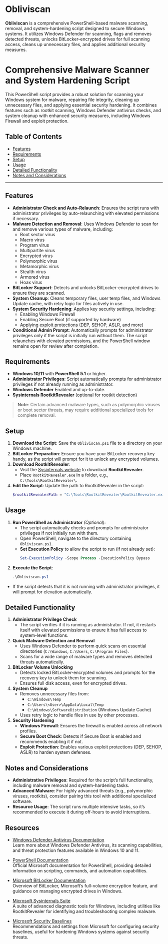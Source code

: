 # Obliviscan
**Obliviscan** is a comprehensive PowerShell-based malware scanning, removal, and system-hardening script designed to secure Windows systems. It utilizes Windows Defender for scanning, flags and removes detected threats, unlocks BitLocker-encrypted drives for full scanning access, cleans up unnecessary files, and applies additional security measures.

# Comprehensive Malware Scanner and System Hardening Script
This PowerShell script provides a robust solution for scanning your Windows system for malware, repairing file integrity, cleaning up unnecessary files, and applying essential security hardening. It combines features such as rootkit scanning, Windows Defender antivirus checks, and system cleanup with enhanced security measures, including Windows Firewall and exploit protection.

## Table of Contents
- [Features](#features)
- [Requirements](#requirements)
- [Setup](#setup)
- [Usage](#usage)
- [Detailed Functionality](#detailed-functionality)
- [Notes and Considerations](#notes-and-considerations)

---

## Features
- **Administrator Check and Auto-Relaunch**: Ensures the script runs with administrator privileges by auto-relaunching with elevated permissions if necessary.
- **Malware Detection and Removal**: Uses Windows Defender to scan for and remove various types of malware, including:
  - Boot sector virus
  - Macro virus
  - Program virus
  - Multipartite virus
  - Encrypted virus
  - Polymorphic virus
  - Metamorphic virus
  - Stealth virus
  - Armored virus
  - Hoax virus
- **BitLocker Support**: Detects and unlocks BitLocker-encrypted drives to ensure they are scanned.
- **System Cleanup**: Cleans temporary files, user temp files, and Windows Update cache, with retry logic for files actively in use.
- **System Security Hardening**: Applies key security settings, including:
  - Enabling Windows Firewall
  - Enabling Secure Boot (if supported by hardware)
  - Applying exploit protections (DEP, SEHOP, ASLR, and more)
- **Conditional Admin Prompt**: Automatically prompts for administrator privileges only if the script is initially run without them. The script relaunches with elevated permissions, and the PowerShell window remains open for review after completion.

## Requirements
- **Windows 10/11** with **PowerShell 5.1** or higher.
- **Administrator Privileges**: Script automatically prompts for administrator privileges if not already running as administrator.
- **Windows Defender** Enabled and up-to-date.
- **Sysinternals RootkitRevealer** (optional for rootkit detection)

> **Note**: Certain advanced malware types, such as polymorphic viruses or boot sector threats, may require additional specialized tools for complete removal.

## Setup
1. **Download the Script**: Save the `Obliviscan.ps1` file to a directory on your Windows machine.
2. **BitLocker Preparation**: Ensure you have your BitLocker recovery key handy, as the script will prompt for it to unlock any encrypted volumes.
3. **Download RootkitRevealer**:
   - Visit the [Sysinternals website](https://learn.microsoft.com/en-us/sysinternals/downloads/rootkit-revealer) to download **RootkitRevealer**.
   - Place `RootkitRevealer.exe` in a folder, e.g., `C:\Tools\RootkitRevealer\`.
4. **Edit the Script**: Update the path to RootkitRevealer in the script:
   ```powershell
   $rootkitRevealerPath = "C:\Tools\RootkitRevealer\RootkitRevealer.exe"
   ```

## Usage
1. **Run PowerShell as Administrator** *(Optional)*:
   - The script automatically checks and prompts for administrator privileges if not initially run with them.
   - Open PowerShell, navigate to the directory containing `Obliviscan.ps1`.
   - **Set Execution Policy** to allow the script to run (if not already set):
     ```powershell
     Set-ExecutionPolicy -Scope Process -ExecutionPolicy Bypass
     ```
2. **Execute the Script**:
   ```powershell
   .\Obliviscan.ps1
   ```

* If the script detects that it is not running with administrator privileges, it will prompt for elevation automatically.

## Detailed Functionality
1. **Administrator Privilege Check**
   - The script verifies if it is running as administrator. If not, it restarts itself with elevated permissions to ensure it has full access to system-level functions.
2. **Quick Malware Detection and Removal**
   - Uses Windows Defender to perform quick scans on essential directories (`C:\Windows`, `C:\Users`, `C:\Program Files`).
   - Scans for a wide range of malware types and removes detected threats automatically.
3. **BitLocker Volume Unlocking**
   - Detects locked BitLocker-encrypted volumes and prompts for the recovery key to unlock them for scanning.
   - Ensures full disk access, even for encrypted drives.
4. **System Cleanup**
   - Removes unnecessary files from:
     - `C:\Windows\Temp`
     - `C:\Users\<User>\AppData\Local\Temp`
     - `C:\Windows\SoftwareDistribution` (Windows Update Cache)
   - Uses retry logic to handle files in use by other processes.
5. **Security Hardening**
   - **Windows Firewall**: Ensures the firewall is enabled across all network profiles.
   - **Secure Boot Check**: Detects if Secure Boot is enabled and recommends enabling it if not.
   - **Exploit Protection**: Enables various exploit protections (DEP, SEHOP, ASLR) to harden system defenses.

## Notes and Considerations
- **Administrative Privileges**: Required for the script’s full functionality, including malware removal and system-hardening tasks.
- **Advanced Malware**: For highly advanced threats (e.g., polymorphic viruses, rootkits), consider pairing this tool with additional specialized software.
- **Resource Usage**: The script runs multiple intensive tasks, so it’s recommended to execute it during off-hours to avoid interruptions.

## Resources

- [Windows Defender Antivirus Documentation](https://docs.microsoft.com/en-us/windows/security/threat-protection/windows-defender-antivirus/windows-defender-antivirus-in-windows-10)  
   Learn more about Windows Defender Antivirus, its scanning capabilities, and threat protection features available in Windows 10 and 11.

- [PowerShell Documentation](https://docs.microsoft.com/en-us/powershell/scripting/overview?view=powershell-7.1)  
   Official Microsoft documentation for PowerShell, providing detailed information on scripting, commands, and automation capabilities.

- [Microsoft BitLocker Documentation](https://docs.microsoft.com/en-us/windows/security/information-protection/bitlocker/bitlocker-overview)  
   Overview of BitLocker, Microsoft’s full-volume encryption feature, and guidance on managing encrypted drives in Windows.
- [Microsoft Sysinternals Suite](https://docs.microsoft.com/en-us/sysinternals/)  
   A suite of advanced diagnostic tools for Windows, including utilities like RootkitRevealer for identifying and troubleshooting complex malware.
- [Microsoft Security Baselines](https://docs.microsoft.com/en-us/windows/security/threat-protection/windows-security-baselines)  
   Recommendations and settings from Microsoft for configuring security baselines, useful for hardening Windows systems against security threats.
